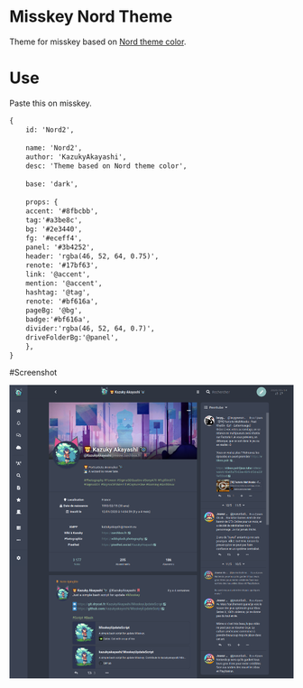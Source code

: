 # Misskey Nord Theme
Theme for misskey based on [Nord theme color](https://www.nordtheme.com/#palettes-modularity).

# Use

Paste this on misskey.

```
{
	id: 'Nord2',

	name: 'Nord2',
	author: 'KazukyAkayashi',
	desc: 'Theme based on Nord theme color',

	base: 'dark',

	props: {
	accent: '#8fbcbb',
	tag:'#a3be8c',
	bg: '#2e3440',
	fg: '#eceff4',
	panel: '#3b4252',
	header: 'rgba(46, 52, 64, 0.75)',
	renote: '#17bf63',
	link: '@accent',
	mention: '@accent',
	hashtag: '@tag',
	renote: '#bf616a',
	pageBg: '@bg',
	badge:'#bf616a',
	divider:'rgba(46, 52, 64, 0.7)',
	driveFolderBg:'@panel',
	},
}
```

#Screenshot

![Nord theme](misskey_nord_theme.png)
